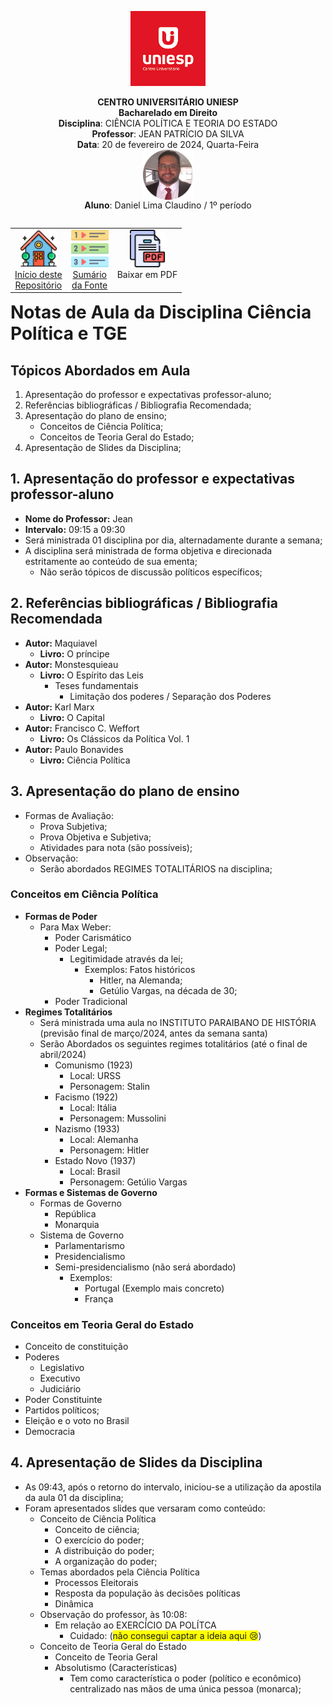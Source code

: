 
<div align="center">

<p align="center"><img height="120" src="../../../figuras/LOGO_UNIESP.png"> </p>

<p align="center"><b>CENTRO UNIVERSITÁRIO UNIESP</b><br>
<b>Bacharelado em Direito</b><br>
<b>Disciplina</b>: CIÊNCIA POLÍTICA E TEORIA DO ESTADO<br>
<b>Professor</b>: JEAN PATRÍCIO DA SILVA<br>
<b>Data</b>: 20 de fevereiro de 2024, Quarta-Feira<br>
<img align="center" src="../../../figuras/FOTO_PERFIL_DANIEL_CLAUDINO_2023.png" width="80"><br>
<b>Aluno</b>: Daniel Lima Claudino / 1º período<br>
 </p>
</div>

<table align="right" border="0">
  <tr>
    <td align="center" valign="top">
      <a href="../README.md">
        <img src="https://github.com/dnlclaudino/imagens/blob/master/icones/icone-casa2.png?raw=true" heigh="60" width="60"><br>Início deste <br>Repositório
      </a>
    </td>
    <td align="center" valign="top">
      <a href="./README.md">
        <img src="https://github.com/dnlclaudino/imagens/blob/master/icones/icone-sumario.png?raw=true" heigh="60" width="60"><br>Sumário<br>da Fonte
      </a>
    </td>
    <td align="center" valign="top">
        <img src="https://github.com/dnlclaudino/imagens/blob/master/icones-aplicativos/pdf/pdf.png?raw=true" heigh="60" width="60"><br>Baixar em PDF
    </td>
  </tr>
</table><br><br><br><br><br>

# Notas de Aula da Disciplina Ciência Política e TGE

## Tópicos Abordados em Aula

1. Apresentação do professor e expectativas professor-aluno;
2. Referências bibliográficas / Bibliografia Recomendada;
3. Apresentação do plano de ensino;
   - Conceitos de Ciência Política;
   - Conceitos de Teoria Geral do Estado;
4. Apresentação de Slides da Disciplina;

## 1. Apresentação do professor e expectativas professor-aluno

- **Nome do Professor:** Jean
- **Intervalo:** 09:15 a 09:30
- Será ministrada 01 disciplina por dia, alternadamente durante a semana;
- A disciplina será ministrada de forma objetiva e direcionada estritamente ao conteúdo de sua ementa;
  -  Não serão tópicos de discussão políticos específicos;

## 2. Referências bibliográficas / Bibliografia Recomendada

- **Autor:** Maquiavel
  - **Livro:** O príncipe
- **Autor:** Monstesquieau
  - **Livro:** O Espírito das Leis
    - Teses fundamentais
      - Limitação dos poderes / Separação dos Poderes
- **Autor:** Karl Marx
  - **Livro:** O Capital
- **Autor:** Francisco C. Weffort 
  - **Livro:** Os Clássicos da Política Vol. 1
- **Autor:** Paulo Bonavides
  - **Livro:** Ciência Política

## 3. Apresentação do plano de ensino 

- Formas de Avaliação:
  - Prova Subjetiva;
  - Prova Objetiva e Subjetiva;
  - Atividades para nota (são possíveis);
- Observação:
  - Serão abordados REGIMES TOTALITÁRIOS na disciplina;

### Conceitos em Ciência Política

- **Formas de Poder**
  - Para Max Weber:
    - Poder Carismático
    - Poder Legal;
      - Legitimidade através da lei;
        - Exemplos: Fatos históricos
          - Hitler, na Alemanda;
          - Getúlio Vargas, na década de 30;
    - Poder Tradicional
- **Regimes Totalitários**
  - Será ministrada uma aula no INSTITUTO PARAIBANO DE HISTÓRIA (previsão final de março/2024, antes da semana santa)
  - Serão Abordados os seguintes regimes totalitários (até o final de abril/2024)
    - Comunismo (1923)
      - Local: URSS
      - Personagem: Stalin
    - Facismo (1922)
      - Local: Itália
      - Personagem: Mussolini
    - Nazismo (1933)
      - Local: Alemanha
      - Personagem: Hitler
    - Estado Novo (1937)
      - Local: Brasil
      - Personagem: Getúlio Vargas
- **Formas e Sistemas de Governo**
  - Formas de Governo
    - República
    - Monarquia
  - Sistema de Governo
    - Parlamentarismo
    - Presidencialismo
    - Semi-presidencialismo (não será abordado)
      - Exemplos:
        - Portugal (Exemplo mais concreto)
        - França

### Conceitos em Teoria Geral do Estado

- Conceito de constituição
- Poderes
  - Legislativo
  - Executivo
  - Judiciário
- Poder Constituinte
- Partidos políticos;
- Eleição e o voto no Brasil
- Democracia

## 4. Apresentação de Slides da Disciplina

- As 09:43, após o retorno do intervalo, iniciou-se a utilização da apostila da aula 01 da disciplina;
- Foram apresentados slides que versaram como conteúdo:
  - Conceito de Ciência Política
    - Conceito de ciência;
    - O exercício do poder;
    - A distribuição do poder;
    - A organização do poder;
  - Temas abordados pela Ciência Política
    - Processos Eleitorais
    - Resposta da população às decisões políticas
    - Dinâmica
  - Observação do professor, às 10:08:
    - Em relação ao EXERCÍCIO DA POLÍTCA
      - Cuidado: (<span style="background-color:yellow">não consegui captar a ideia aqui 😢</span>)
  - Conceito de Teoria Geral do Estado
    - Conceito de Teoria Geral
    - Absolutismo (Características)
      - Tem como característica o poder (político e econômico) centralizado nas mãos de uma única pessoa (monarca);